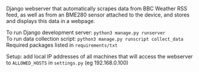 Django webserver that automatically scrapes data from BBC Weather RSS feed, as well as from an BME280 sensor attached to the device, and stores and displays this data in a webpage.

To run Django development server: `python3 manage.py runserver` <br />
To run data collection script: `python3 manage.py runscript collect_data` <br />
Required packages listed in `requirements/txt`

Setup: add local IP addresses of all machines that will access the webserver to `ALLOWED_HOSTS` in `settings.py` (eg 192.168.0.100)
